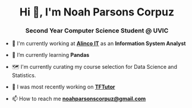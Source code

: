 <h1 align="center">Hi 👋, I'm Noah Parsons Corpuz</h1>
<h3 align="center">Second Year Computer Science Student @ UVIC</h3>

- 👔 I'm currently working at [**Alinco IT**](https://www.alincoit.com/) as an **Information System Analyst**

- 🌱 I’m currently learning **Pandas**

- 🗺️ I'm currently curating my course selection for Data Science and Statistics.

- 🔭 I was most recently working on [**TFTutor**](https://github.com/noahparsonscorpuz/TFTutor)

- 📫 How to reach me **noahparsonscorpuz@gmail.com**
